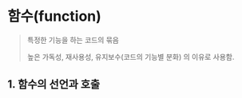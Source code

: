 # 함수(function)

> 특정한 기능을 하는 코드의 묶음
>
> 높은 가독성, 재사용성, 유지보수(코드의 기능별 분화) 의 이유로 사용함.



## 1. 함수의 선언과 호출

